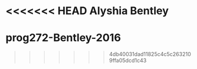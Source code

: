 <<<<<<< HEAD
Alyshia  Bentley
=======
# prog272-Bentley-2016
>>>>>>> 4db40031dad11825c4c5c2632109ffa05dcd1c43
